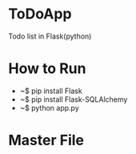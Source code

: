 # ToDoApp
Todo list in Flask(python)
# How to Run
  - ~$ pip install Flask
  - ~$ pip install Flask-SQLAlchemy
  - ~$ python app.py
# Master File
